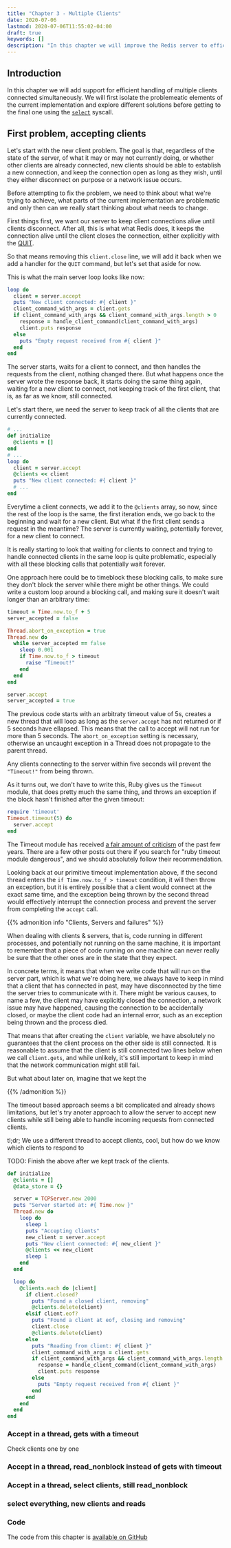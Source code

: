 ```yaml
---
title: "Chapter 3 - Multiple Clients"
date: 2020-07-06
lastmod: 2020-07-06T11:55:02-04:00
draft: true
keywords: []
description: "In this chapter we will improve the Redis server to efficiently handle multiple clients connected at the same time"
---
```


## Introduction

In this chapter we will add support for efficient handling of multiple clients connected simultaneously. We will first isolate the problemeatic elements of the current implementation and explore different solutions before getting to the final one using the [`select`][select-syscall] syscall.

## First problem, accepting clients

Let's start with the new client problem. The goal is that, regardless of the state of the server, of what it may or may not currently doing, or whether other clients are already connected, new clients should be able to establish a new connection, and keep the connection open as long as they wish, until they either disconnect on purpose or a network issue occurs.

Before attempting to fix the problem, we need to think about what we're trying to achieve, what parts of the current implementation are problematic and only then can we really start thinking about what needs to change.

First things first, we want our server to keep client connections alive until clients disconnect. After all, this is what what Redis does, it keeps the connection alive until the client closes the connection, either explicitly with the [QUIT][redis-documentation-quit].

So that means removing this `client.close` line, we will add it back when we add a handler for the `QUIT` command, but let's set that aside for now.

This is what the main server loop looks like now:

``` ruby
loop do
  client = server.accept
  puts "New client connected: #{ client }"
  client_command_with_args = client.gets
  if client_command_with_args && client_command_with_args.length > 0
    response = handle_client_command(client_command_with_args)
    client.puts response
  else
    puts "Empty request received from #{ client }"
  end
end
```

The server starts, waits for a client to connect, and then handles the requests from the client, nothing changed there. But what happens once the server wrote the response back, it starts doing the same thing again, waiting for a new client to connect, not keeping track of the first client, that is, as far as we know, still connected.

Let's start there, we need the server to keep track of all the clients that are currently connected.

``` ruby
# ...
def initialize
  @clients = []
end
# ...
loop do
  client = server.accept
  @clients << client
  puts "New client connected: #{ client }"
  # ...
end
```

Everytime a client connects, we add it to the `@clients` array, so now, since the rest of the loop is the same, the first iteration ends, we go back to the beginning and wait for a new client. But what if the first client sends a request in the meantime? The server is currently waiting, potentially forever, for a new client to connect.

It is really starting to look that waiting for clients to connect and trying to handle connected clients in the same loop is quite problematic, especially with all these blocking calls that potentially wait forever.

One approach here could be to timeblock these blocking calls, to make sure they don't block the server while there might be other things. We could write a custom loop around a blocking call, and making sure it doesn't wait longer than an arbitrary time:

``` ruby
timeout = Time.now.to_f + 5
server_accepted = false

Thread.abort_on_exception = true
Thread.new do
  while server_accepted == false
    sleep 0.001
    if Time.now.to_f > timeout
      raise "Timeout!"
    end
  end
end

server.accept
server_accepted = true
```

The previous code starts with an arbitraty timeout value of 5s, creates a new thread that will loop as long as the `server.accept` has not returned or if 5 seconds have ellapsed. This means that the call to accept will not run for more than 5 seconds. The `abort_on_exception` setting is necessary, otherwise an uncaught exception in a Thread does not propagate to the parent thread.

Any clients connecting to the server within five seconds will prevent the `"Timeout!"` from being thrown.

As it turns out, we don't have to write this, Ruby gives us the `Timeout` module, that does pretty much the same thing, and throws an exception if the block hasn't finished after the given timeout:

``` ruby
require 'timeout'
Timeout.timeout(5) do
  server.accept
end
```

The Timeout module has received [a fair amount of criticism][sidekiq-timeout-blog] of the past few years. There are a few other posts out there if you search for "ruby timeout module dangerous", and we should absolutely follow their recommendation.

Looking back at our primitive timeout implementation above, if the second thread enters the `if Time.now.to_f > timeout` condition, it will then throw an exception, but it is entirely possible that a client would connect at the exact same time, and the exception being thrown by the second thread would effectively interrupt the connection process and prevent the server from completing the `accept` call.


{{% admonition info "Clients, Servers and failures" %}}

When dealing with clients & servers, that is, code running in different processes, and potentially not running on the same machine, it is important to remember that a piece of code running on one machine can never really be sure that the other ones are in the state that they expect.

In concrete terms, it means that when we write code that will run on the server part, which is what we're doing here, we always have to keep in mind that a client that has connected in past, may have disconnected by the time the server tries to communicate with it. There might be various causes, to name a few, the client may have explicitly closed the connection, a network issue may have happened, causing the connection to be accidentally closed, or maybe the client code had an internal error, such as an exception being thrown and the process died.

That means that after creating the `client` variable, we have absolutely no guarantees that the client process on the other side is still connected. It is reasonable to assume that the client is still connected two lines below when we call `client.gets`, and while unlikely, it's still important to keep in mind that the network communication might still fail.

But what about later on, imagine that we kept the

{{% /admonition %}}

The timeout based approach seems a bit complicated and already shows limitations, but let's try anoter approach to allow the server to accept new clients while still being able to handle incoming requests from connected clients.


tl;dr; We use a different thread to accept clients, cool, but how do we know which clients to respond to

TODO: Finish the above after we kept track of the clients.

``` ruby
def initialize
  @clients = []
  @data_store = {}

  server = TCPServer.new 2000
  puts "Server started at: #{ Time.now }"
  Thread.new do
    loop do
      sleep 1
      puts "Accepting clients"
      new_client = server.accept
      puts "New client connected: #{ new_client }"
      @clients << new_client
      sleep 1
    end
  end

  loop do
    @clients.each do |client|
      if client.closed?
        puts "Found a closed client, removing"
        @clients.delete(client)
      elsif client.eof?
        puts "Found a client at eof, closing and removing"
        client.close
        @clients.delete(client)
      else
        puts "Reading from client: #{ client }"
        client_command_with_args = client.gets
        if client_command_with_args && client_command_with_args.length > 0
          response = handle_client_command(client_command_with_args)
          client.puts response
        else
          puts "Empty request received from #{ client }"
        end
      end
    end
  end
end
```

### Accept in a thread, gets with a timeout

Check clients one by one

### Accept in a thread, read_nonblock instead of gets with timeout


### Accept in a thread, select clients, still read_nonblock

### select everything, new clients and reads

### Code

The code from this chapter is [available on GitHub](https://github.com/pjambet/redis-in-ruby/tree/master/code/chapter-3)



[redis-documentation-quit]:https://redis.io/commands/quit
[select-syscall]:https://man7.org/linux/man-pages/man2/select.2.html
[sidekiq-timeout-blog]:https://www.mikeperham.com/2015/05/08/timeout-rubys-most-dangerous-api/
